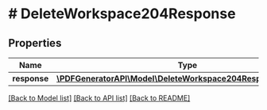 # # DeleteWorkspace204Response

## Properties

Name | Type | Description | Notes
------------ | ------------- | ------------- | -------------
**response** | [**\PDFGeneratorAPI\Model\DeleteWorkspace204ResponseResponse**](DeleteWorkspace204ResponseResponse.md) |  | [optional]

[[Back to Model list]](../../README.md#models) [[Back to API list]](../../README.md#endpoints) [[Back to README]](../../README.md)
